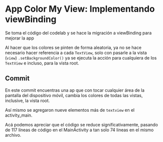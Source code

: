 # App Color My View: Implementando viewBinding

Se toma el código del codelab y se hace la migración a viewBinding para mejorar la app

Al hacer que los colores se pinten de forma aleatoria, ya no se hace necesario hacer referencia a cada `TextView`, 
solo con pasarle a la vista (`view`) `.setBackgroundColor()` ya se ejecuta la acción para cualquiera de los `TextView` e incluso, para la vista root.

## Commit 

En este commit encuentras una ap que con tocar cualquier área de la pantalla del dispositivo móvil, cambia los colores de todas las vistas, inclusive, la vista root.

Así mismo se agregaron nueve elementos más de `textview` en el activity_main.

Acá podemos apreciar que el código se reduce significativamente, pasando de 117 líneas de código en el MainActivity a tan solo 74 lineas en el mismo archivo.